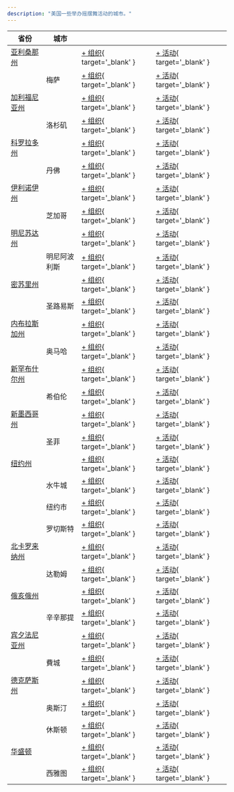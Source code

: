 ```yaml
---
description: "美国一些举办摇摆舞活动的城市。"
---
```


| 省份 | 城市 | | |
| --- | --- | --- | --- |
| [亚利桑那州](by_city.md#arizona) | | [+ 组织](https://github.com/swingdance/orgs/issues/new?assignees=&labels=add+org&projects=&template=02-add_entity.yml&title=%5Bus%5D%20%3CName%3E&region=us&province=Arizona&city=){ target='_blank' } | [+ 活动](https://github.com/swingdance/events/issues/new?assignees=&labels=add+event&projects=&template=02-add_entity.yml&title=%5B2024%2Fus%5D%20%3CName%3E&region=us&province=Arizona&city=&org_id=&date_starts=2024-&date_ends=2024-){ target='_blank' } |
| | 梅萨 | [+ 组织](https://github.com/swingdance/orgs/issues/new?assignees=&labels=add+org&projects=&template=02-add_entity.yml&title=%5Bus%5D%20%3CName%3E&region=us&province=Arizona&city=Mesa){ target='_blank' } | [+ 活动](https://github.com/swingdance/events/issues/new?assignees=&labels=add+event&projects=&template=02-add_entity.yml&title=%5B2024%2Fus%5D%20%3CName%3E&region=us&province=Arizona&city=Mesa&org_id=&date_starts=2024-&date_ends=2024-){ target='_blank' } |
| [加利福尼亚州](by_city.md#california) | | [+ 组织](https://github.com/swingdance/orgs/issues/new?assignees=&labels=add+org&projects=&template=02-add_entity.yml&title=%5Bus%5D%20%3CName%3E&region=us&province=California&city=){ target='_blank' } | [+ 活动](https://github.com/swingdance/events/issues/new?assignees=&labels=add+event&projects=&template=02-add_entity.yml&title=%5B2024%2Fus%5D%20%3CName%3E&region=us&province=California&city=&org_id=&date_starts=2024-&date_ends=2024-){ target='_blank' } |
| | 洛杉矶 | [+ 组织](https://github.com/swingdance/orgs/issues/new?assignees=&labels=add+org&projects=&template=02-add_entity.yml&title=%5Bus%5D%20%3CName%3E&region=us&province=California&city=Los%20Angeles){ target='_blank' } | [+ 活动](https://github.com/swingdance/events/issues/new?assignees=&labels=add+event&projects=&template=02-add_entity.yml&title=%5B2024%2Fus%5D%20%3CName%3E&region=us&province=California&city=Los%20Angeles&org_id=&date_starts=2024-&date_ends=2024-){ target='_blank' } |
| [科罗拉多州](by_city.md#colorado) | | [+ 组织](https://github.com/swingdance/orgs/issues/new?assignees=&labels=add+org&projects=&template=02-add_entity.yml&title=%5Bus%5D%20%3CName%3E&region=us&province=Colorado&city=){ target='_blank' } | [+ 活动](https://github.com/swingdance/events/issues/new?assignees=&labels=add+event&projects=&template=02-add_entity.yml&title=%5B2024%2Fus%5D%20%3CName%3E&region=us&province=Colorado&city=&org_id=&date_starts=2024-&date_ends=2024-){ target='_blank' } |
| | 丹佛 | [+ 组织](https://github.com/swingdance/orgs/issues/new?assignees=&labels=add+org&projects=&template=02-add_entity.yml&title=%5Bus%5D%20%3CName%3E&region=us&province=Colorado&city=Denver){ target='_blank' } | [+ 活动](https://github.com/swingdance/events/issues/new?assignees=&labels=add+event&projects=&template=02-add_entity.yml&title=%5B2024%2Fus%5D%20%3CName%3E&region=us&province=Colorado&city=Denver&org_id=&date_starts=2024-&date_ends=2024-){ target='_blank' } |
| [伊利诺伊州](by_city.md#illinois) | | [+ 组织](https://github.com/swingdance/orgs/issues/new?assignees=&labels=add+org&projects=&template=02-add_entity.yml&title=%5Bus%5D%20%3CName%3E&region=us&province=Illinois&city=){ target='_blank' } | [+ 活动](https://github.com/swingdance/events/issues/new?assignees=&labels=add+event&projects=&template=02-add_entity.yml&title=%5B2024%2Fus%5D%20%3CName%3E&region=us&province=Illinois&city=&org_id=&date_starts=2024-&date_ends=2024-){ target='_blank' } |
| | 芝加哥 | [+ 组织](https://github.com/swingdance/orgs/issues/new?assignees=&labels=add+org&projects=&template=02-add_entity.yml&title=%5Bus%5D%20%3CName%3E&region=us&province=Illinois&city=Chicago){ target='_blank' } | [+ 活动](https://github.com/swingdance/events/issues/new?assignees=&labels=add+event&projects=&template=02-add_entity.yml&title=%5B2024%2Fus%5D%20%3CName%3E&region=us&province=Illinois&city=Chicago&org_id=&date_starts=2024-&date_ends=2024-){ target='_blank' } |
| [明尼苏达州](by_city.md#minnesota) | | [+ 组织](https://github.com/swingdance/orgs/issues/new?assignees=&labels=add+org&projects=&template=02-add_entity.yml&title=%5Bus%5D%20%3CName%3E&region=us&province=Minnesota&city=){ target='_blank' } | [+ 活动](https://github.com/swingdance/events/issues/new?assignees=&labels=add+event&projects=&template=02-add_entity.yml&title=%5B2024%2Fus%5D%20%3CName%3E&region=us&province=Minnesota&city=&org_id=&date_starts=2024-&date_ends=2024-){ target='_blank' } |
| | 明尼阿波利斯 | [+ 组织](https://github.com/swingdance/orgs/issues/new?assignees=&labels=add+org&projects=&template=02-add_entity.yml&title=%5Bus%5D%20%3CName%3E&region=us&province=Minnesota&city=Minneapolis){ target='_blank' } | [+ 活动](https://github.com/swingdance/events/issues/new?assignees=&labels=add+event&projects=&template=02-add_entity.yml&title=%5B2024%2Fus%5D%20%3CName%3E&region=us&province=Minnesota&city=Minneapolis&org_id=&date_starts=2024-&date_ends=2024-){ target='_blank' } |
| [密苏里州](by_city.md#missouri) | | [+ 组织](https://github.com/swingdance/orgs/issues/new?assignees=&labels=add+org&projects=&template=02-add_entity.yml&title=%5Bus%5D%20%3CName%3E&region=us&province=Missouri&city=){ target='_blank' } | [+ 活动](https://github.com/swingdance/events/issues/new?assignees=&labels=add+event&projects=&template=02-add_entity.yml&title=%5B2024%2Fus%5D%20%3CName%3E&region=us&province=Missouri&city=&org_id=&date_starts=2024-&date_ends=2024-){ target='_blank' } |
| | 圣路易斯 | [+ 组织](https://github.com/swingdance/orgs/issues/new?assignees=&labels=add+org&projects=&template=02-add_entity.yml&title=%5Bus%5D%20%3CName%3E&region=us&province=Missouri&city=St.%20Louis){ target='_blank' } | [+ 活动](https://github.com/swingdance/events/issues/new?assignees=&labels=add+event&projects=&template=02-add_entity.yml&title=%5B2024%2Fus%5D%20%3CName%3E&region=us&province=Missouri&city=St.%20Louis&org_id=&date_starts=2024-&date_ends=2024-){ target='_blank' } |
| [内布拉斯加州](by_city.md#nebraska) | | [+ 组织](https://github.com/swingdance/orgs/issues/new?assignees=&labels=add+org&projects=&template=02-add_entity.yml&title=%5Bus%5D%20%3CName%3E&region=us&province=Nebraska&city=){ target='_blank' } | [+ 活动](https://github.com/swingdance/events/issues/new?assignees=&labels=add+event&projects=&template=02-add_entity.yml&title=%5B2024%2Fus%5D%20%3CName%3E&region=us&province=Nebraska&city=&org_id=&date_starts=2024-&date_ends=2024-){ target='_blank' } |
| | 奥马哈 | [+ 组织](https://github.com/swingdance/orgs/issues/new?assignees=&labels=add+org&projects=&template=02-add_entity.yml&title=%5Bus%5D%20%3CName%3E&region=us&province=Nebraska&city=Omaha){ target='_blank' } | [+ 活动](https://github.com/swingdance/events/issues/new?assignees=&labels=add+event&projects=&template=02-add_entity.yml&title=%5B2024%2Fus%5D%20%3CName%3E&region=us&province=Nebraska&city=Omaha&org_id=&date_starts=2024-&date_ends=2024-){ target='_blank' } |
| [新罕布什尔州](by_city.md#new-hampshire) | | [+ 组织](https://github.com/swingdance/orgs/issues/new?assignees=&labels=add+org&projects=&template=02-add_entity.yml&title=%5Bus%5D%20%3CName%3E&region=us&province=New%20Hampshire&city=){ target='_blank' } | [+ 活动](https://github.com/swingdance/events/issues/new?assignees=&labels=add+event&projects=&template=02-add_entity.yml&title=%5B2024%2Fus%5D%20%3CName%3E&region=us&province=New%20Hampshire&city=&org_id=&date_starts=2024-&date_ends=2024-){ target='_blank' } |
| | 希伯伦 | [+ 组织](https://github.com/swingdance/orgs/issues/new?assignees=&labels=add+org&projects=&template=02-add_entity.yml&title=%5Bus%5D%20%3CName%3E&region=us&province=New%20Hampshire&city=Hebron){ target='_blank' } | [+ 活动](https://github.com/swingdance/events/issues/new?assignees=&labels=add+event&projects=&template=02-add_entity.yml&title=%5B2024%2Fus%5D%20%3CName%3E&region=us&province=New%20Hampshire&city=Hebron&org_id=&date_starts=2024-&date_ends=2024-){ target='_blank' } |
| [新墨西哥州](by_city.md#new-mexico) | | [+ 组织](https://github.com/swingdance/orgs/issues/new?assignees=&labels=add+org&projects=&template=02-add_entity.yml&title=%5Bus%5D%20%3CName%3E&region=us&province=New%20Mexico&city=){ target='_blank' } | [+ 活动](https://github.com/swingdance/events/issues/new?assignees=&labels=add+event&projects=&template=02-add_entity.yml&title=%5B2024%2Fus%5D%20%3CName%3E&region=us&province=New%20Mexico&city=&org_id=&date_starts=2024-&date_ends=2024-){ target='_blank' } |
| | 圣菲 | [+ 组织](https://github.com/swingdance/orgs/issues/new?assignees=&labels=add+org&projects=&template=02-add_entity.yml&title=%5Bus%5D%20%3CName%3E&region=us&province=New%20Mexico&city=Santa%20Fe){ target='_blank' } | [+ 活动](https://github.com/swingdance/events/issues/new?assignees=&labels=add+event&projects=&template=02-add_entity.yml&title=%5B2024%2Fus%5D%20%3CName%3E&region=us&province=New%20Mexico&city=Santa%20Fe&org_id=&date_starts=2024-&date_ends=2024-){ target='_blank' } |
| [纽约州](by_city.md#new-york) | | [+ 组织](https://github.com/swingdance/orgs/issues/new?assignees=&labels=add+org&projects=&template=02-add_entity.yml&title=%5Bus%5D%20%3CName%3E&region=us&province=New%20York&city=){ target='_blank' } | [+ 活动](https://github.com/swingdance/events/issues/new?assignees=&labels=add+event&projects=&template=02-add_entity.yml&title=%5B2024%2Fus%5D%20%3CName%3E&region=us&province=New%20York&city=&org_id=&date_starts=2024-&date_ends=2024-){ target='_blank' } |
| | 水牛城 | [+ 组织](https://github.com/swingdance/orgs/issues/new?assignees=&labels=add+org&projects=&template=02-add_entity.yml&title=%5Bus%5D%20%3CName%3E&region=us&province=New%20York&city=Buffalo){ target='_blank' } | [+ 活动](https://github.com/swingdance/events/issues/new?assignees=&labels=add+event&projects=&template=02-add_entity.yml&title=%5B2024%2Fus%5D%20%3CName%3E&region=us&province=New%20York&city=Buffalo&org_id=&date_starts=2024-&date_ends=2024-){ target='_blank' } |
| | 纽约市 | [+ 组织](https://github.com/swingdance/orgs/issues/new?assignees=&labels=add+org&projects=&template=02-add_entity.yml&title=%5Bus%5D%20%3CName%3E&region=us&province=New%20York&city=New%20York%20City){ target='_blank' } | [+ 活动](https://github.com/swingdance/events/issues/new?assignees=&labels=add+event&projects=&template=02-add_entity.yml&title=%5B2024%2Fus%5D%20%3CName%3E&region=us&province=New%20York&city=New%20York%20City&org_id=&date_starts=2024-&date_ends=2024-){ target='_blank' } |
| | 罗切斯特 | [+ 组织](https://github.com/swingdance/orgs/issues/new?assignees=&labels=add+org&projects=&template=02-add_entity.yml&title=%5Bus%5D%20%3CName%3E&region=us&province=New%20York&city=Rochester){ target='_blank' } | [+ 活动](https://github.com/swingdance/events/issues/new?assignees=&labels=add+event&projects=&template=02-add_entity.yml&title=%5B2024%2Fus%5D%20%3CName%3E&region=us&province=New%20York&city=Rochester&org_id=&date_starts=2024-&date_ends=2024-){ target='_blank' } |
| [北卡罗来纳州](by_city.md#north-carolina) | | [+ 组织](https://github.com/swingdance/orgs/issues/new?assignees=&labels=add+org&projects=&template=02-add_entity.yml&title=%5Bus%5D%20%3CName%3E&region=us&province=North%20Carolina&city=){ target='_blank' } | [+ 活动](https://github.com/swingdance/events/issues/new?assignees=&labels=add+event&projects=&template=02-add_entity.yml&title=%5B2024%2Fus%5D%20%3CName%3E&region=us&province=North%20Carolina&city=&org_id=&date_starts=2024-&date_ends=2024-){ target='_blank' } |
| | 达勒姆 | [+ 组织](https://github.com/swingdance/orgs/issues/new?assignees=&labels=add+org&projects=&template=02-add_entity.yml&title=%5Bus%5D%20%3CName%3E&region=us&province=North%20Carolina&city=Durham){ target='_blank' } | [+ 活动](https://github.com/swingdance/events/issues/new?assignees=&labels=add+event&projects=&template=02-add_entity.yml&title=%5B2024%2Fus%5D%20%3CName%3E&region=us&province=North%20Carolina&city=Durham&org_id=&date_starts=2024-&date_ends=2024-){ target='_blank' } |
| [俄亥俄州](by_city.md#ohio) | | [+ 组织](https://github.com/swingdance/orgs/issues/new?assignees=&labels=add+org&projects=&template=02-add_entity.yml&title=%5Bus%5D%20%3CName%3E&region=us&province=Ohio&city=){ target='_blank' } | [+ 活动](https://github.com/swingdance/events/issues/new?assignees=&labels=add+event&projects=&template=02-add_entity.yml&title=%5B2024%2Fus%5D%20%3CName%3E&region=us&province=Ohio&city=&org_id=&date_starts=2024-&date_ends=2024-){ target='_blank' } |
| | 辛辛那提 | [+ 组织](https://github.com/swingdance/orgs/issues/new?assignees=&labels=add+org&projects=&template=02-add_entity.yml&title=%5Bus%5D%20%3CName%3E&region=us&province=Ohio&city=Cincinnati){ target='_blank' } | [+ 活动](https://github.com/swingdance/events/issues/new?assignees=&labels=add+event&projects=&template=02-add_entity.yml&title=%5B2024%2Fus%5D%20%3CName%3E&region=us&province=Ohio&city=Cincinnati&org_id=&date_starts=2024-&date_ends=2024-){ target='_blank' } |
| [宾夕法尼亚州](by_city.md#pennsylvania) | | [+ 组织](https://github.com/swingdance/orgs/issues/new?assignees=&labels=add+org&projects=&template=02-add_entity.yml&title=%5Bus%5D%20%3CName%3E&region=us&province=Pennsylvania&city=){ target='_blank' } | [+ 活动](https://github.com/swingdance/events/issues/new?assignees=&labels=add+event&projects=&template=02-add_entity.yml&title=%5B2024%2Fus%5D%20%3CName%3E&region=us&province=Pennsylvania&city=&org_id=&date_starts=2024-&date_ends=2024-){ target='_blank' } |
| | 費城 | [+ 组织](https://github.com/swingdance/orgs/issues/new?assignees=&labels=add+org&projects=&template=02-add_entity.yml&title=%5Bus%5D%20%3CName%3E&region=us&province=Pennsylvania&city=Philadelphia){ target='_blank' } | [+ 活动](https://github.com/swingdance/events/issues/new?assignees=&labels=add+event&projects=&template=02-add_entity.yml&title=%5B2024%2Fus%5D%20%3CName%3E&region=us&province=Pennsylvania&city=Philadelphia&org_id=&date_starts=2024-&date_ends=2024-){ target='_blank' } |
| [德克萨斯州](by_city.md#texas) | | [+ 组织](https://github.com/swingdance/orgs/issues/new?assignees=&labels=add+org&projects=&template=02-add_entity.yml&title=%5Bus%5D%20%3CName%3E&region=us&province=Texas&city=){ target='_blank' } | [+ 活动](https://github.com/swingdance/events/issues/new?assignees=&labels=add+event&projects=&template=02-add_entity.yml&title=%5B2024%2Fus%5D%20%3CName%3E&region=us&province=Texas&city=&org_id=&date_starts=2024-&date_ends=2024-){ target='_blank' } |
| | 奥斯汀 | [+ 组织](https://github.com/swingdance/orgs/issues/new?assignees=&labels=add+org&projects=&template=02-add_entity.yml&title=%5Bus%5D%20%3CName%3E&region=us&province=Texas&city=Austin){ target='_blank' } | [+ 活动](https://github.com/swingdance/events/issues/new?assignees=&labels=add+event&projects=&template=02-add_entity.yml&title=%5B2024%2Fus%5D%20%3CName%3E&region=us&province=Texas&city=Austin&org_id=&date_starts=2024-&date_ends=2024-){ target='_blank' } |
| | 休斯顿 | [+ 组织](https://github.com/swingdance/orgs/issues/new?assignees=&labels=add+org&projects=&template=02-add_entity.yml&title=%5Bus%5D%20%3CName%3E&region=us&province=Texas&city=Houston){ target='_blank' } | [+ 活动](https://github.com/swingdance/events/issues/new?assignees=&labels=add+event&projects=&template=02-add_entity.yml&title=%5B2024%2Fus%5D%20%3CName%3E&region=us&province=Texas&city=Houston&org_id=&date_starts=2024-&date_ends=2024-){ target='_blank' } |
| [华盛顿](by_city.md#washington) | | [+ 组织](https://github.com/swingdance/orgs/issues/new?assignees=&labels=add+org&projects=&template=02-add_entity.yml&title=%5Bus%5D%20%3CName%3E&region=us&province=Washington&city=){ target='_blank' } | [+ 活动](https://github.com/swingdance/events/issues/new?assignees=&labels=add+event&projects=&template=02-add_entity.yml&title=%5B2024%2Fus%5D%20%3CName%3E&region=us&province=Washington&city=&org_id=&date_starts=2024-&date_ends=2024-){ target='_blank' } |
| | 西雅图 | [+ 组织](https://github.com/swingdance/orgs/issues/new?assignees=&labels=add+org&projects=&template=02-add_entity.yml&title=%5Bus%5D%20%3CName%3E&region=us&province=Washington&city=Seattle){ target='_blank' } | [+ 活动](https://github.com/swingdance/events/issues/new?assignees=&labels=add+event&projects=&template=02-add_entity.yml&title=%5B2024%2Fus%5D%20%3CName%3E&region=us&province=Washington&city=Seattle&org_id=&date_starts=2024-&date_ends=2024-){ target='_blank' } |
